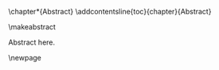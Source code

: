 <!--
This assures that these chapters do not include section numbering
but also that they are included in the table of contents
-->
\chapter*{Abstract}
\addcontentsline{toc}{chapter}{Abstract}

<!--
This generates the abstract page, with the line spacing adjusted
according to SGS guidelines.
-->
\makeabstract

Abstract here.

\newpage
